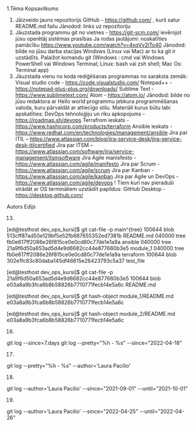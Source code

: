 1.Tēma
Kopsavilkums
1. Jāizveido jauns repozitorijs GitHub - https://github.com/ , kurš satur README.md 
failu
Jānodod: links uz repozitoriju
2. Jāuzstada programmu git no vietnes - https://git-scm.com/ ievērojot jūsu 
operētāj sistēmas prasības 
Ja rodas jautājumi: noskatīties pamācību 
https://www.youtube.com/watch?v=4xqVv2lTo40
Jānodod: bilde no jūsu darba stacijas Windows (Linux vai Mac) ar to ka git ir uzstādīts. 
Palaižot komandu git (Windows : cmd vai Windows PowerShell vai Windows Terminal; 
Linux: bash vai zsh shell; Mac Os: Terminal app)
3. Jāuzstada vienu no koda rediģēšanas programmas no saraksta zemāk:
Visual studio code - https://code.visualstudio.com/
Notepad++ - https://notepad-plus-plus.org/downloads/
Sublime Text - https://www.sublimetext.com/
Atom - https://atom.io/
Jānodod: bilde no jūsu redaktora ar Hello world programmu jebkura programmēšanas 
valoda, kuru pārvaldāt ar attiecīgo stilu.
Materiāli kurus būtu labi apskatīties: 
DevOps tehnoloģiju un riku apkopojums - https://roadmap.sh/devops
Terrafrom ieskats - https://www.hashicorp.com/products/terraform
Ansible ieskats - https://www.redhat.com/en/technologies/management/ansible
Jira par ITIL – https://www.atlassian.com/blog/jira-service-desk/jira-service-desk-itilcertified
Jira par ITSM – https://www.atlassian.com/software/jira/service-management/itsmsoftware
Jira Agile manisfesto - https://www.atlassian.com/agile/manifesto
Jira par Scrum - https://www.atlassian.com/agile/scrum
Jira par Kanban - https://www.atlassian.com/agile/kanban
Jira par Agile un DevOps - https://www.atlassian.com/agile/devops
! Tiem kuri nav pieraduši strādāt ar OS termināliem uzstādīt papildus:
GitHub Desktop - https://desktop.github.com/

Autors Edijs

13.
[ed@testhost dev_ops_kursi]$  git cat-file -p main^{tree}
100644 blob 513cff87ad50e129bf5e52fb687655352ed7381b    README.md
040000 tree fb0e617ff2086e26f815ce0e0cd80c77de1e1a9a    ansible
040000 tree 21a9f6d50a653ad5d4e9d6682cc44e877660b3e5    module_1
040000 tree fb0e617ff2086e26f815ce0e0cd80c77de1e1a9a    terraform
100644 blob 302e1fc83c80daba145df46615e26423793c5a37    test_file

[ed@testhost dev_ops_kursi]$  git cat-file -p 21a9f6d50a653ad5d4e9d6682cc44e877660b3e5
100644 blob e03a8a9b3fca6b8b58826b7710771fecb14e5a6c    README.md

[ed@testhost dev_ops_kursi]$ git hash-object module_1/README.md
e03a8a9b3fca6b8b58826b7710771fecb14e5a6c

[ed@testhost dev_ops_kursi]$ git hash-object module_2/README.md
e03a8a9b3fca6b8b58826b7710771fecb14e5a6c

16. 
git log --since=7.days
git log --pretty="%h - %s" --since="2022-04-18"

17.
git log --pretty="%h - %s" --author='Laura Pacilio'

18.
git log --author='Laura Pacilio' --since="2021-09-01" --until="2021-10-01"

19. 
git log --author='Laura Pacilio' --since="2022-04-25" --until="2022-04-26"
